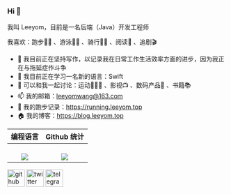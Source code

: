 ### Hi 👋
我叫 Leeyom，目前是一名后端（Java）开发工程师

我喜欢：跑步🏃🏻 、游泳🏊🏻 、骑行🚴🏻 、阅读📖 、追剧🎬 

- 🔭 我目前正在坚持写作，以记录我在日常工作生活效率方面的进步，因为我正在与拖延症作斗争
- 🌱 我目前正在学习一名新的语言：Swift
- 💬 可以和我一起讨论：运动🏃🏻‍♂️ 、影视📺 、数码产品📱 、书籍📚
- 📫 我的邮箱：leeyomwang@163.com
- 🏃 我的跑步记录：https://running.leeyom.top
- 🏠 我的博客：https://blog.leeyom.top

|                   **编程语言**                    |                **Github 统计**                |
| :----------------------------------------------------------: | :----------------------------------------------------------: |
| <a href="https://github.com/superleeyom"><br/>  <img align="center" src="https://github-readme-stats.vercel.app/api/top-langs/?username=superleeyom&hide=javascript,html,css&hide_border=true&hide_title=true" /><br/></a> | <a href="https://github.com/superleeyom"><br/>  <img align="center" src="https://github-readme-stats.vercel.app/api?username=superleeyom&show_icons=true&count_private=true&include_all_commits=true&hide_border=true&hide_title=true" /><br/></a> |


[<img src='https://cdn.jsdelivr.net/npm/simple-icons@3.0.1/icons/github.svg' alt='github' height='40'>](https://github.com/superleeyom)  [<img src='https://cdn.jsdelivr.net/npm/simple-icons@3.0.1/icons/twitter.svg' alt='twitter' height='40'>](https://twitter.com/super_leeyom)  [<img src='https://cdn.jsdelivr.net/npm/simple-icons@3.0.1/icons/telegram.svg' alt='telegram' height='40'>](https://t.me/super_leeyom)

